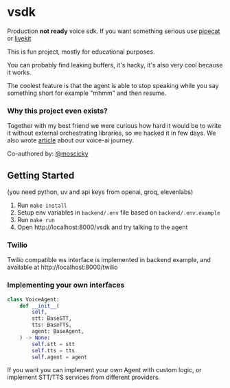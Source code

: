 # vsdk

Production **not ready** voice sdk. If you want something serious use [pipecat](https://github.com/pipecat-ai/pipecat) or [livekit](https://github.com/livekit/livekit)

This is fun project, mostly for educational purposes. 

You can probably find leaking buffers, it's hacky, it's also very cool because it works.

The coolest feature is that the agent is able to stop speaking while you say something short for example "mhmm" and then resume.

### Why this project even exists?
Together with my best friend we were curious how hard it would be to write it without external orchestrating libraries, so we hacked it in few days. We also wrote [article](https://nomore.engineering/blog/voice-agents) about our voice-ai journey.

Co-authored by: [@moscicky](https://github.com/moscicky)

## Getting Started
(you need python, uv and api keys from openai, groq, elevenlabs)

1. Run `make install`
2. Setup env variables in `backend/.env` file based on `backend/.env.example`
3. Run `make run`
4. Open http://localhost:8000/vsdk and try talking to the agent

### Twilio
Twilio compatible ws interface is implemented in backend example, and available at http://localhost:8000/twilio

### Implementing your own interfaces
```python
class VoiceAgent:
    def __init__(
        self,
        stt: BaseSTT,
        tts: BaseTTS,
        agent: BaseAgent,
    ) -> None:
        self.stt = stt
        self.tts = tts
        self.agent = agent
```
If you want you can implement your own Agent with custom logic, or implement STT/TTS services from different providers.



